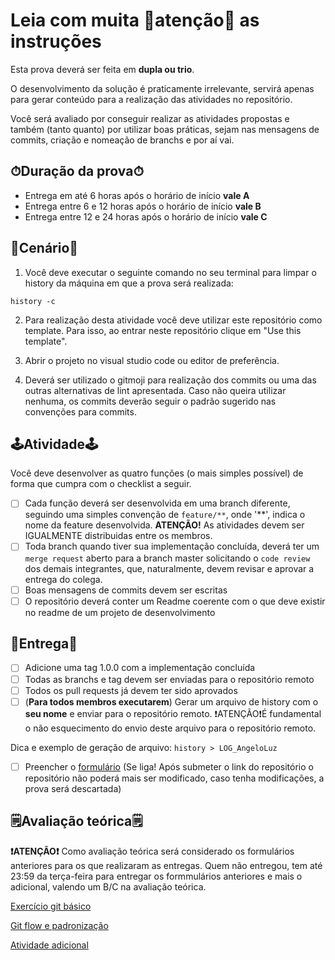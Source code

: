 # Leia com muita 🚒atenção🧯 as instruções

Esta prova deverá ser feita em <b>dupla ou trio</b>.

O desenvolvimento da solução é praticamente irrelevante, servirá apenas para gerar conteúdo para a realização das atividades no repositório.

Você será avaliado por conseguir realizar as atividades propostas e também (tanto quanto) por utilizar boas práticas, sejam nas mensagens de commits, criação e nomeação de branchs e por aí vai.

## ⏱Duração da prova⏱

* Entrega em até 6 horas após o horário de início <b>vale A</b>
* Entrega entre 6 e 12 horas após o horário de início <b>vale B</b>
* Entrega entre 12 e 24 horas após o horário de início <b>vale C</b>


## 🎥Cenário🎥
1. Você deve executar o seguinte comando no seu terminal para limpar o history da máquina em que a prova será realizada:

``
history -c
``

2. Para realização desta atividade você deve utilizar este repositório como template. Para isso, ao entrar neste repositório clique em "Use this template".


3. Abrir o projeto no visual studio code ou editor de preferência.

4. Deverá ser utilizado o gitmoji para realização dos commits ou uma das outras alternativas de lint apresentada. Caso não queira utilizar nenhuma, os commits deverão seguir o padrão sugerido nas convenções para commits.

## 🕹Atividade🕹

Você deve desenvolver as quatro funções (o mais simples possível) de forma que cumpra com o checklist a seguir. 

- [ ] Cada função deverá ser desenvolvida em uma branch diferente, seguindo uma simples convenção de `feature/**`, onde '**', indica o nome da feature desenvolvida. <b>ATENÇÃO!</b> As atividades devem ser IGUALMENTE distribuidas entre os membros.
- [ ] Toda branch quando tiver sua implementação concluída, deverá ter um `merge request` aberto para a branch master solicitando o `code review` dos demais integrantes, que, naturalmente, devem revisar e aprovar a entrega do colega.
- [ ] Boas mensagens de commits devem ser escritas
- [ ] O repositório deverá conter um Readme coerente com o que deve existir no readme de um projeto de desenvolvimento

## 🚌Entrega🚌
- [ ] Adicione uma tag 1.0.0 com a implementação concluída
- [ ] Todas as branchs e tag devem ser enviadas para o repositório remoto
- [ ] Todos os pull requests já devem ter sido aprovados
- [ ] (<b>Para todos membros executarem</b>) Gerar um arquivo de history com o <b>seu nome</b> e enviar para o repositório remoto. ❗️ATENÇÃO❗️É fundamental o não esquecimento do envio deste arquivo para o repositório remoto.

Dica e exemplo de geração de arquivo: `history > LOG_AngeloLuz`
- [ ] Preencher o [formulário](https://docs.google.com/forms/d/e/1FAIpQLSdkjrmTVYY6_3YMRK1BXNOUuzYJ3u_25wZT1qe5k718e52CAA/viewform?usp=sf_link) (Se liga! Após submeter o link do repositório o repositório não poderá mais ser modificado, caso tenha modificações, a prova será descartada)
## 🗒Avaliação teórica🗒
<b>❗️ATENÇÃO❗️</b>
Como avaliação teórica será considerado os formulários anteriores para os que realizaram as entregas. Quem não entregou, tem até 23:59 da terça-feira para entregar os formmulários anteriores e mais o adicional, valendo um B/C na avaliação teórica.

[Exercício git básico](https://docs.google.com/forms/d/e/1FAIpQLSf8aIbJlC38Qwph5_u0jJyBPnIZbvI8QUZLz2FVlhLMYethXA/viewform?usp=sf_link)

[Git flow e padronização](https://docs.google.com/forms/d/e/1FAIpQLSf8aIbJlC38Qwph5_u0jJyBPnIZbvI8QUZLz2FVlhLMYethXA/viewform?usp=sf_link)

[Atividade adicional](https://docs.google.com/forms/d/e/1FAIpQLSd9x2p7006d_nWc1gbH7YQggwQUdWvljOe0k9S5qSMUfMSlrw/viewform?usp=sf_link)


